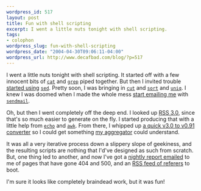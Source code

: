 ```yaml
--- 
wordpress_id: 517
layout: post
title: Fun with shell scripting
excerpt: I went a little nuts tonight with shell scripting.
tags: 
- colophon
wordpress_slug: fun-with-shell-scripting
wordpress_date: "2004-04-30T09:06:11-04:00"
wordpress_url: http://www.decafbad.com/blog/?p=517
---
```

I went a little nuts tonight with shell scripting.  It started off with a few innocent bits of [`cat`][cat] and [`grep`][grep] piped together.  But then I invited trouble [started using][parse_log] [`sed`][sed].  Pretty soon, I was bringing in [`cut`][cut] and [`sort`][sort] and [`uniq`][uniq].  I knew I was doomed when I made the whole mess [start emailing me][mail400report] with [`sendmail`][sendmail].  

Oh, but then I went completely off the deep end.  I looked up [RSS 3.0][rss30], since that's so much easier to generate on the fly.  I started producing that with a little help from [`echo`][echo] and [`awk`][awk].  From there, I whipped up [a quick v3.0 to v0.91 converter][rss300to091] so I could get something [my aggregator][dbagg2] could understand.

It was all a very iterative process down a slippery slope of geekiness, and the resulting scripts are nothing that I'd've designed as such from scratch.  But, one thing led to another, and now I've got a [nightly report emailed][mail400report] to me of pages that have gone 404 and 500, and an [RSS feed of referers][referrers_rss] to boot.

I'm sure it looks like completely braindead work, but it was fun!  

[echo]: http://www.rt.com/man/echo.1.html
[awk]: http://www.rt.com/man/awk.1.html
[sendmail]: http://www.rt.com/man/sendmail.8.html
[cat]: http://www.rt.com/man/cat.1.html
[grep]: http://www.rt.com/man/grep.1.html
[sed]: http://www.rt.com/man/sed.1.html
[cut]: http://www.rt.com/man/cut.1.html
[sort]: http://www.rt.com/man/sort.1.html
[uniq]: http://www.rt.com/man/uniq.1.html
[referrers_rss]: http://www.decafbad.com/cvs/*checkout*/www.decafbad.com/bin/gen_referer_feed.sh
[dbagg2]: http://www.decafbad.com/cvs/dbagg2/
[rss300to091]: http://www.decafbad.com/cvs/*checkout*/www.decafbad.com/bin/rss300to091.py
[parse_log]: http://www.decafbad.com/cvs/*checkout*/www.decafbad.com/bin/parse_access_log
[mail400report]: http://www.decafbad.com/cvs/*checkout*/www.decafbad.com/bin/mail_500_400_report.sh
[rss30]: http://www.aaronsw.com/2002/rss30
